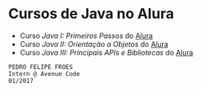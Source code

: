 # Cursos de Java no Alura

* Curso *Java I: Primeiros Passos* do [Alura](https://www.alura.com.br/curso-online-primeiros-passos-com-java)
* Curso *Java II: Orientação a Objetos* do [Alura](https://cursos.alura.com.br/course/java-e-orientacao-a-objetos)
* Curso *Java III: Principais APIs e Bibliotecas* do [Alura](https://cursos.alura.com.br/course/java-e-bibliotecas)

```
PEDRO FELIPE FROES
Intern @ Avenue Code
01/2017
```

